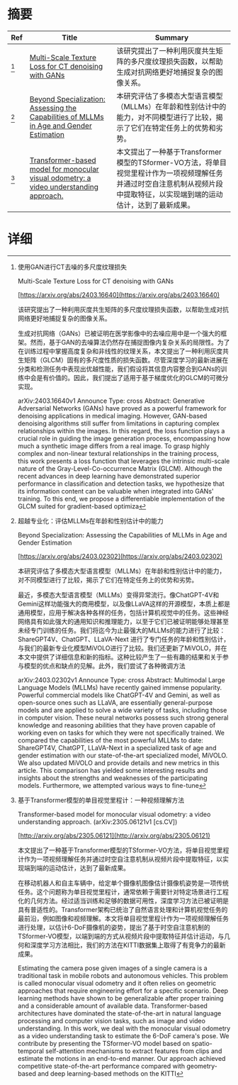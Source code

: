# 摘要

| Ref | Title | Summary |
| --- | --- | --- |
| [^1] | [Multi-Scale Texture Loss for CT denoising with GANs](https://arxiv.org/abs/2403.16640) | 该研究提出了一种利用灰度共生矩阵的多尺度纹理损失函数，以帮助生成对抗网络更好地捕捉复杂的图像关系。 |
| [^2] | [Beyond Specialization: Assessing the Capabilities of MLLMs in Age and Gender Estimation](https://arxiv.org/abs/2403.02302) | 本研究评估了多模态大型语言模型（MLLMs）在年龄和性别估计中的能力，对不同模型进行了比较，揭示了它们在特定任务上的优势和劣势。 |
| [^3] | [Transformer-based model for monocular visual odometry: a video understanding approach.](http://arxiv.org/abs/2305.06121) | 本文提出了一种基于Transformer模型的TSformer-VO方法，将单目视觉里程计作为一项视频理解任务并通过时空自注意机制从视频片段中提取特征，以实现端到端的运动估计，达到了最新成果。 |

# 详细

[^1]: 使用GAN进行CT去噪的多尺度纹理损失

    Multi-Scale Texture Loss for CT denoising with GANs

    [https://arxiv.org/abs/2403.16640](https://arxiv.org/abs/2403.16640)

    该研究提出了一种利用灰度共生矩阵的多尺度纹理损失函数，以帮助生成对抗网络更好地捕捉复杂的图像关系。

    

    生成对抗网络（GANs）已被证明在医学影像中的去噪应用中是一个强大的框架。然而，基于GAN的去噪算法仍然存在捕捉图像内复杂关系的局限性。为了在训练过程中掌握高度复杂和非线性的纹理关系，本文提出了一种利用灰度共生矩阵（GLCM）固有的多尺度性质的损失函数。尽管深度学习的最新进展在分类和检测任务中表现出优越性能，我们假设将其信息内容整合到GANs的训练中会是有价值的。因此，我们提出了适用于基于梯度优化的GLCM的可微分实现。

    arXiv:2403.16640v1 Announce Type: cross  Abstract: Generative Adversarial Networks (GANs) have proved as a powerful framework for denoising applications in medical imaging. However, GAN-based denoising algorithms still suffer from limitations in capturing complex relationships within the images. In this regard, the loss function plays a crucial role in guiding the image generation process, encompassing how much a synthetic image differs from a real image. To grasp highly complex and non-linear textural relationships in the training process, this work presents a loss function that leverages the intrinsic multi-scale nature of the Gray-Level-Co-occurrence Matrix (GLCM). Although the recent advances in deep learning have demonstrated superior performance in classification and detection tasks, we hypothesize that its information content can be valuable when integrated into GANs' training. To this end, we propose a differentiable implementation of the GLCM suited for gradient-based optimiza
    
[^2]: 超越专业化：评估MLLMs在年龄和性别估计中的能力

    Beyond Specialization: Assessing the Capabilities of MLLMs in Age and Gender Estimation

    [https://arxiv.org/abs/2403.02302](https://arxiv.org/abs/2403.02302)

    本研究评估了多模态大型语言模型（MLLMs）在年龄和性别估计中的能力，对不同模型进行了比较，揭示了它们在特定任务上的优势和劣势。

    

    最近，多模态大型语言模型（MLLMs）变得异常流行。像ChatGPT-4V和Gemini这样功能强大的商用模型，以及像LLaVA这样的开源模型，本质上都是通用模型，应用于解决各种各样的任务，包括计算机视觉中的任务。这些神经网络具有如此强大的通用知识和推理能力，以至于它们已被证明能够处理甚至未经专门训练的任务。我们将迄今为止最强大的MLLMs的能力进行了比较：ShareGPT4V、ChatGPT、LLaVA-Next 进行了专门任务的年龄和性别估计，与我们的最新专业化模型MiVOLO进行了比较。我们还更新了MiVOLO，并在本文中提供了详细信息和新的指标。这种比较产生了一些有趣的结果和关于参与模型的优点和缺点的见解。此外，我们尝试了各种微调方法

    arXiv:2403.02302v1 Announce Type: cross  Abstract: Multimodal Large Language Models (MLLMs) have recently gained immense popularity. Powerful commercial models like ChatGPT-4V and Gemini, as well as open-source ones such as LLaVA, are essentially general-purpose models and are applied to solve a wide variety of tasks, including those in computer vision. These neural networks possess such strong general knowledge and reasoning abilities that they have proven capable of working even on tasks for which they were not specifically trained. We compared the capabilities of the most powerful MLLMs to date: ShareGPT4V, ChatGPT, LLaVA-Next in a specialized task of age and gender estimation with our state-of-the-art specialized model, MiVOLO. We also updated MiVOLO and provide details and new metrics in this article. This comparison has yielded some interesting results and insights about the strengths and weaknesses of the participating models. Furthermore, we attempted various ways to fine-tune 
    
[^3]: 基于Transformer模型的单目视觉里程计：一种视频理解方法

    Transformer-based model for monocular visual odometry: a video understanding approach. (arXiv:2305.06121v1 [cs.CV])

    [http://arxiv.org/abs/2305.06121](http://arxiv.org/abs/2305.06121)

    本文提出了一种基于Transformer模型的TSformer-VO方法，将单目视觉里程计作为一项视频理解任务并通过时空自注意机制从视频片段中提取特征，以实现端到端的运动估计，达到了最新成果。

    

    在移动机器人和自主车辆中，给定单个摄像机图像估计摄像机姿势是一项传统任务。这个问题称为单目视觉里程计，通常依赖于需要针对特定场景进行工程化的几何方法。经过适当训练和足够的数据可用性，深度学习方法已被证明是具有普适性的。Transformer架构已统治了自然语言处理和计算机视觉任务的最前沿，例如图像和视频理解。本文将单目视觉里程计作为一项视频理解任务进行处理，以估计6-DoF摄像机的姿势，提出了基于时空自注意机制的TSformer-VO模型，以端到端的方式从视频片段中提取特征并估计运动，与几何和深度学习方法相比，我们的方法在KITTI数据集上取得了有竞争力的最新成果。

    Estimating the camera pose given images of a single camera is a traditional task in mobile robots and autonomous vehicles. This problem is called monocular visual odometry and it often relies on geometric approaches that require engineering effort for a specific scenario. Deep learning methods have shown to be generalizable after proper training and a considerable amount of available data. Transformer-based architectures have dominated the state-of-the-art in natural language processing and computer vision tasks, such as image and video understanding. In this work, we deal with the monocular visual odometry as a video understanding task to estimate the 6-DoF camera's pose. We contribute by presenting the TSformer-VO model based on spatio-temporal self-attention mechanisms to extract features from clips and estimate the motions in an end-to-end manner. Our approach achieved competitive state-of-the-art performance compared with geometry-based and deep learning-based methods on the KITTI
    

